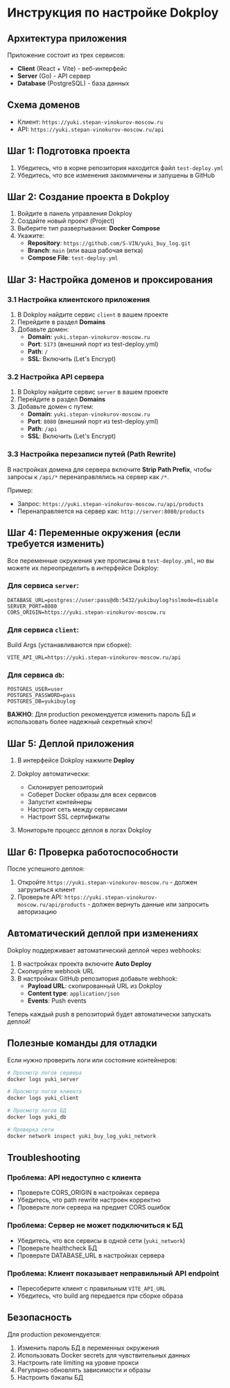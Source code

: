 # Инструкция по настройке Dokploy

## Архитектура приложения

Приложение состоит из трех сервисов:
- **Client** (React + Vite) - веб-интерфейс
- **Server** (Go) - API сервер
- **Database** (PostgreSQL) - база данных

## Схема доменов

- Клиент: `https://yuki.stepan-vinokurov-moscow.ru`
- API: `https://yuki.stepan-vinokurov-moscow.ru/api`

## Шаг 1: Подготовка проекта

1. Убедитесь, что в корне репозитория находится файл `test-deploy.yml`
2. Убедитесь, что все изменения закоммичены и запушены в GitHub

## Шаг 2: Создание проекта в Dokploy

1. Войдите в панель управления Dokploy
2. Создайте новый проект (Project)
3. Выберите тип развертывания: **Docker Compose**
4. Укажите:
   - **Repository**: `https://github.com/S-VIN/yuki_buy_log.git`
   - **Branch**: `main` (или ваша рабочая ветка)
   - **Compose File**: `test-deploy.yml`

## Шаг 3: Настройка доменов и проксирования

### 3.1 Настройка клиентского приложения

1. В Dokploy найдите сервис `client` в вашем проекте
2. Перейдите в раздел **Domains**
3. Добавьте домен:
   - **Domain**: `yuki.stepan-vinokurov-moscow.ru`
   - **Port**: `5173` (внешний порт из test-deploy.yml)
   - **Path**: `/`
   - **SSL**: Включить (Let's Encrypt)

### 3.2 Настройка API сервера

1. В Dokploy найдите сервис `server` в вашем проекте
2. Перейдите в раздел **Domains**
3. Добавьте домен с путем:
   - **Domain**: `yuki.stepan-vinokurov-moscow.ru`
   - **Port**: `8080` (внешний порт из test-deploy.yml)
   - **Path**: `/api`
   - **SSL**: Включить (Let's Encrypt)

### 3.3 Настройка перезаписи путей (Path Rewrite)

В настройках домена для сервера включите **Strip Path Prefix**, чтобы запросы к `/api/*` перенаправлялись на сервер как `/*`.

Пример:
- Запрос: `https://yuki.stepan-vinokurov-moscow.ru/api/products`
- Перенаправляется на сервер как: `http://server:8080/products`

## Шаг 4: Переменные окружения (если требуется изменить)

Все переменные окружения уже прописаны в `test-deploy.yml`, но вы можете их переопределить в интерфейсе Dokploy:

### Для сервиса `server`:
```env
DATABASE_URL=postgres://user:pass@db:5432/yukibuylog?sslmode=disable
SERVER_PORT=8080
CORS_ORIGIN=https://yuki.stepan-vinokurov-moscow.ru
```

### Для сервиса `client`:
Build Args (устанавливаются при сборке):
```env
VITE_API_URL=https://yuki.stepan-vinokurov-moscow.ru/api
```

### Для сервиса `db`:
```env
POSTGRES_USER=user
POSTGRES_PASSWORD=pass
POSTGRES_DB=yukibuylog
```

**ВАЖНО**: Для production рекомендуется изменить пароль БД и использовать более надежный секретный ключ!

## Шаг 5: Деплой приложения

1. В интерфейсе Dokploy нажмите **Deploy**
2. Dokploy автоматически:
   - Склонирует репозиторий
   - Соберет Docker образы для всех сервисов
   - Запустит контейнеры
   - Настроит сеть между сервисами
   - Настроит SSL сертификаты

3. Мониторьте процесс деплоя в логах Dokploy

## Шаг 6: Проверка работоспособности

После успешного деплоя:

1. Откройте `https://yuki.stepan-vinokurov-moscow.ru` - должен загрузиться клиент
2. Проверьте API: `https://yuki.stepan-vinokurov-moscow.ru/api/products` - должен вернуть данные или запросить авторизацию

## Автоматический деплой при изменениях

Dokploy поддерживает автоматический деплой через webhooks:

1. В настройках проекта включите **Auto Deploy**
2. Скопируйте webhook URL
3. В настройках GitHub репозитория добавьте webhook:
   - **Payload URL**: скопированный URL из Dokploy
   - **Content type**: `application/json`
   - **Events**: Push events

Теперь каждый push в репозиторий будет автоматически запускать деплой!

## Полезные команды для отладки

Если нужно проверить логи или состояние контейнеров:

```bash
# Просмотр логов сервера
docker logs yuki_server

# Просмотр логов клиента
docker logs yuki_client

# Просмотр логов БД
docker logs yuki_db

# Проверка сети
docker network inspect yuki_buy_log_yuki_network
```

## Troubleshooting

### Проблема: API недоступно с клиента

- Проверьте CORS_ORIGIN в настройках сервера
- Убедитесь, что path rewrite настроен корректно
- Проверьте логи сервера на предмет CORS ошибок

### Проблема: Сервер не может подключиться к БД

- Убедитесь, что все сервисы в одной сети (`yuki_network`)
- Проверьте healthcheck БД
- Проверьте DATABASE_URL в настройках сервера

### Проблема: Клиент показывает неправильный API endpoint

- Пересоберите клиент с правильным `VITE_API_URL`
- Убедитесь, что build arg передается при сборке образа

## Безопасность

Для production рекомендуется:

1. Изменить пароль БД в переменных окружения
2. Использовать Docker secrets для чувствительных данных
3. Настроить rate limiting на уровне прокси
4. Регулярно обновлять зависимости и образы
5. Настроить бэкапы БД
